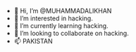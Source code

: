 - 👋 Hi, I’m @MUHAMMADALIKHAN
- 👀 I’m interested in hacking.
- 🌱 I’m currently learning hacking.
- 💞️ I’m looking to collaborate on hacking.
- 📫 PAKISTAN 

<!---
MUHAMMADALIKHAN/MUHAMMADALIKHAN is a ✨ special ✨ repository because its `README.md` (this file) appears on your GitHub profile.
You can click the Preview link to take a look at your changes.
--->
